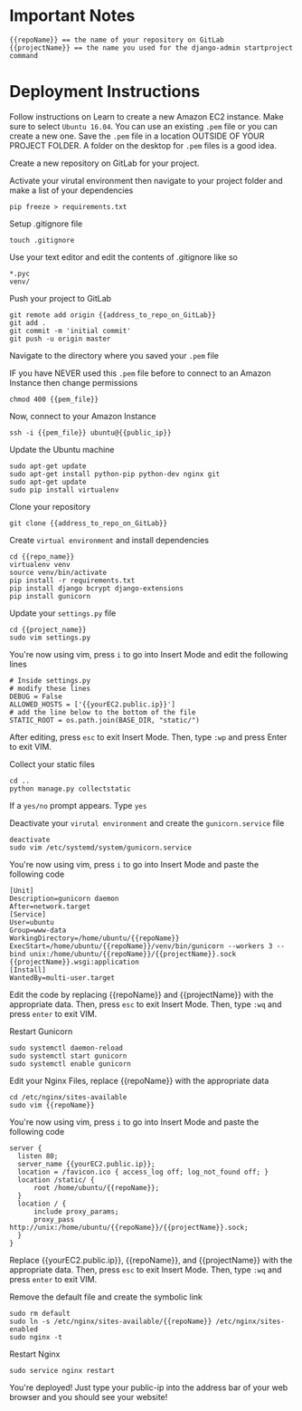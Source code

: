 # Important Notes
```
{{repoName}} == the name of your repository on GitLab
{{projectName}} == the name you used for the django-admin startproject command
```
# Deployment Instructions

Follow instructions on Learn to create a new Amazon EC2 instance.  Make sure to select `Ubuntu 16.04`.  You can use an existing `.pem` file or you can create a new one.  Save the `.pem` file in a location OUTSIDE OF YOUR PROJECT FOLDER.  A folder on the desktop for `.pem` files is a good idea.

Create a new repository on GitLab for your project.

Activate your virutal environment then navigate to your project folder and make a list of your dependencies
```
pip freeze > requirements.txt
```

Setup .gitignore file
```
touch .gitignore
```

Use your text editor and edit the contents of .gitignore like so
```
*.pyc
venv/
```
Push your project to GitLab
```
git remote add origin {{address_to_repo_on_GitLab}}
git add .
git commit -m 'initial commit'
git push -u origin master
```

Navigate to the directory where you saved your `.pem` file

IF you have NEVER used this `.pem` file before to connect to an Amazon Instance then change permissions
```
chmod 400 {{pem_file}}
```

Now, connect to your Amazon Instance
```
ssh -i {{pem_file}} ubuntu@{{public_ip}}
```

Update the Ubuntu machine
```
sudo apt-get update
sudo apt-get install python-pip python-dev nginx git
sudo apt-get update
sudo pip install virtualenv
```

Clone your repository
```
git clone {{address_to_repo_on_GitLab}}
```

Create `virtual environment` and install dependencies
```
cd {{repo_name}}
virtualenv venv
source venv/bin/activate
pip install -r requirements.txt
pip install django bcrypt django-extensions
pip install gunicorn
```

Update your `settings.py` file
```
cd {{project_name}}
sudo vim settings.py
```

You're now using vim, press `i` to go into Insert Mode and edit the following lines
```
# Inside settings.py
# modify these lines
DEBUG = False
ALLOWED_HOSTS = ['{{yourEC2.public.ip}}']
# add the line below to the bottom of the file
STATIC_ROOT = os.path.join(BASE_DIR, "static/")
```

After editing, press `esc` to exit Insert Mode.  Then, type  `:wp` and press Enter to exit VIM.

Collect your static files
```
cd ..
python manage.py collectstatic
```
If a `yes/no` prompt appears.  Type `yes`

Deactivate your `virutal environment` and create the `gunicorn.service` file
```
deactivate
sudo vim /etc/systemd/system/gunicorn.service
```

You're now using vim, press `i` to go into Insert Mode and paste the following code
```
[Unit]
Description=gunicorn daemon
After=network.target
[Service]
User=ubuntu
Group=www-data
WorkingDirectory=/home/ubuntu/{{repoName}}
ExecStart=/home/ubuntu/{{repoName}}/venv/bin/gunicorn --workers 3 --bind unix:/home/ubuntu/{{repoName}}/{{projectName}}.sock {{projectName}}.wsgi:application
[Install]
WantedBy=multi-user.target
```
Edit the code by replacing {{repoName}} and {{projectName}} with the appropriate data.  Then, press `esc` to exit Insert Mode.  Then, type `:wq` and press `enter` to exit VIM.

Restart Gunicorn
```
sudo systemctl daemon-reload
sudo systemctl start gunicorn
sudo systemctl enable gunicorn
```

Edit your Nginx Files, replace {{repoName}} with the appropriate data
```
cd /etc/nginx/sites-available
sudo vim {{repoName}}
```

You're now using vim, press `i` to go into Insert Mode and paste the following code
```
server {
  listen 80;
  server_name {{yourEC2.public.ip}};
  location = /favicon.ico { access_log off; log_not_found off; }
  location /static/ {
      root /home/ubuntu/{{repoName}};
  }
  location / {
      include proxy_params;
      proxy_pass http://unix:/home/ubuntu/{{repoName}}/{{projectName}}.sock;
  }
}
```
Replace {{yourEC2.public.ip}}, {{repoName}}, and {{projectName}} with the appropriate data.  Then, press `esc` to exit Insert Mode.  Then, type `:wq` and press `enter` to exit VIM.

Remove the default file and create the symbolic link
```
sudo rm default
sudo ln -s /etc/nginx/sites-available/{{repoName}} /etc/nginx/sites-enabled
sudo nginx -t
```

Restart Nginx
```
sudo service nginx restart
```

You're deployed!  Just type your public-ip into the address bar of your web browser and you should see your website!
